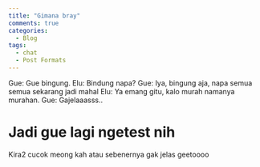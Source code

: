 ```yaml
---
title: "Gimana bray"
comments: true
categories:
  - Blog
tags:
  - chat
  - Post Formats
---
```

Gue: Gue bingung. 
Elu: Bindung napa?
Gue: Iya, bingung aja, napa semua semua sekarang jadi mahal
Elu: Ya emang gitu, kalo murah namanya murahan.
Gue: Gajelaaasss..

# Jadi gue lagi ngetest nih
Kira2 cucok meong kah
atau sebenernya gak jelas geetoooo

